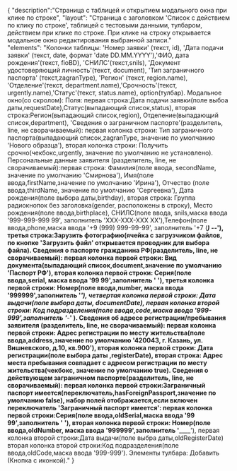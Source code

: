 {
"description":"Страница с таблицей и открытием модального окна при клике по строке",
"layout": "Страница с заголовком 'Список с действием по клику по строке', таблицей с тестовыми данными, тулбаром, действием при клике по строке.
 При клике на строку открывается модальное окно редактирования выбранной записи."  
"elements": "Колонки таблицы: 'Номер заявки' (текст, id), 'Дата подачи заявки' (текст, date, формат 'date DD.MM.YYYY'),'ФИО, дата рождения'(текст, fioBD), 
'СНИЛС'(текст,snils), 'Документ удостоверяющий личность'(текст, document), 'Тип заграничного паспорта' (текст,zagranType), 'Регион' (текст, region.name), 
 'Отделение'(текст, department.name),'Срочность'(текст, urgently.name),'Статус'(текст, status.name), option(тулбар).
Модальное окно(со скролом):
Поля: первая строка:Дата подачи заявки(поле выбоа даты,requestDate),Статус(выпадающий список,status), 
вторая строка:Регион(выпадающий список,region), Отделение(выпадающий список,department),
'Сведения о заграничном паспорте'(разделитель, line, не сворачиваемый): первая колонка строки: Тип заграничного паспорта(выпадающий список,zagranType, значение по умолчанию 'Нового образца'),
вторая колонка строки: Получить срочно(чекбокс,urgently, значение по умолчанию не установлено).
Персональные данные заявителя (разделитель, line, не сворачиваемый):первая строка: Фамилия(поле ввода, secondName, значение по умолчанию 'Смирнова'),
Имя(поле ввода,firstName,значение по умолчанию 'Ирина'), Отчество (поле ввода,thirdName, значение по умолчанию 'Сергеевна'), Дата рождения(поле выбора даты,birthday),
вторая строка: Группа радиокнопок без заголовка(gender, расположены в строку), Место рождения(поле ввода,birthplace),
СНИЛС(поле ввода, snils,маска ввода '999-999-999 99', заполнитель 'XXX-XXX-XXX XX'),Телефон(поле ввода,phone,маска ввода '+9 (999) 999-99-99', заполнитель '+7 (___) ___-__-__'),
третья строка:Зарузить фотографию(ячейка с загрузчиком файлов, по кнопке 'Загрузить файл' открывается проводник для выбора файла).
Сведения о паспорте гражданина РФ(разделитель, line, не сворачиваемый): первая колонка первой строки: Вид документа(выпадающий список,document,значение по умолчанию 'Паспорт РФ'),
вторая колонка первой строки: Серия(поле ввода,serial, маска ввода '99 99',заполнитель '__ __'),
третья колонка первой строки: Номер(поле ввода,number, маска ввода '999999',заполнитель '______'),
четвертая колонка первой строки: Дата выдачи(поле выбора даты, documentDate),
первая колонка второй строки: Код подразделения(поле ввода,code,маска ввода '999-999',заполнитель '___-___' ).
Сведения об адресе регистрации/пребывания заявителя (разделитель, line, не сворачиваемый):
первая колонка первой строки: Адрес регистрации по месту жительства(поле ввода,address,значение по умолчанию '420043, г. Казань, ул. Вишневского, д.10, кв.900'),
вторая колонка первой строки: Дата регистрации(поле выбора даты ,registerDate),
вторая строка: Адрес места пребывания совпадает с адресом регистрации по месту жительства(чекбокс, значение по умолчанию true).
Сведения о действующем заграничном паспорте(разделитель, line, не сворачиваемый): первая колонка первой строки:Заграничный паспорт имеется(переключатель,hasForeignPassport,значение по умолчанию false),
набор полей отображается,если включен переключатель 'Заграничный паспорт имеется': первая колонка первой строки:Серия(поле ввода,oldSerial,маска ввода '99 99',заполнитель '__ __'),
вторая колонка первой строки: Номер(поле ввода,oldNumber, маска ввода '999999',заполнитель '______'),
первая колонка второй строки:Дата выдачи(поле выбра даты,oldRegisterDate)
вторая колонка второй строки:Код подразделения(поле ввода,oldCode,маска ввода '999-999').
Элементы тулбара: Добавить (Кнопка с иконкой)."
}